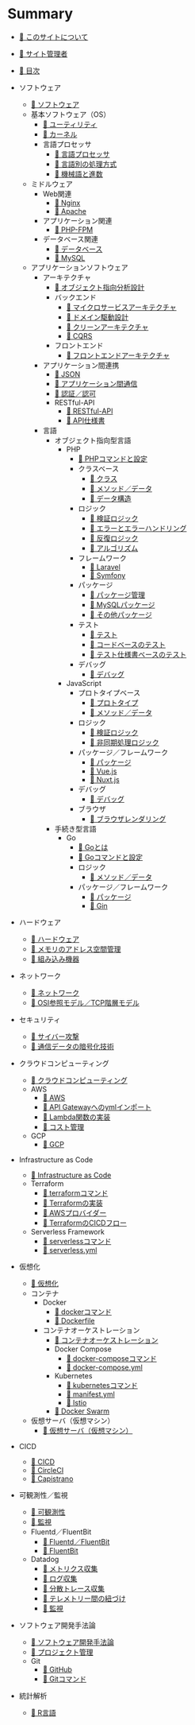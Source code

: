 # Summary

* [📖 ︎このサイトについて](README.md)

* [📖 ︎サイト管理者](public/self_introduction.md)

* [📖 ︎目次](public/summary.md)

* ソフトウェア
    * [📖 ︎ソフトウェア](public/software/software.md)
    * 基本ソフトウェア（OS）
        * [📖 ︎ユーティリティ](public/software/software_basic_utility.md)
        * [📖 ︎カーネル](public/software/software_basic_kernel.md)
        * 言語プロセッサ
            * [📖 ︎言語プロセッサ](public/software/software_basic_language_processor.md)
            * [📖 ︎言語別の処理方式](public/software/software_basic_language_processor_process_mode.md)
            * [📖 ︎機械語と進数](public/software/software_basic_language_processor_machine_language_and_radix.md)
    * ミドルウェア
        * Web関連
            * [📖 ︎Nginx](public/software/software_middleware_web_nginx.md)
            * [📖 ︎Apache](public/software/software_middleware_web_apache.md)
        * アプリケーション関連
            * [📖 ︎PHP-FPM](public/software/software_middleware_application_php_fpm.md)
        * データベース関連
            * [📖 ︎データベース](public/software/software_middleware_database.md)
            * [📖 My︎SQL](public/software/software_middleware_database_mysql.md)
    * アプリケーションソフトウェア
        * アーキテクチャ
            * [📖 ︎オブジェクト指向分析設計](public/software/software_application_architecture_object_oriented_analysis_and_design.md)
            * バックエンド
                * [📖 ︎マイクロサービスアーキテクチャ](public/software/software_application_architecture_backend_microservices.md)
                * [📖 ︎ドメイン駆動設計](public/software/software_application_architecture_backend_domain_driven_design.md)
                * [📖 ︎クリーンアーキテクチャ](public/software/software_application_architecture_backend_domain_driven_design_clean_architecture.md)
                * [📖 ︎CQRS](public/software/software_application_architecture_backend_cqrs.md)
            * フロントエンド
                * [📖 ︎フロントエンドアーキテクチャ](public/software/software_application_architecture_frontend.md)
        * アプリケーション間連携
            * [📖 ︎JSON](public/software/software_application_collaboration_json.md)
            * [📖 ︎アプリケーション間通信](public/software/software_application_collaboration_communication.md)
            * [📖 ︎認証／認可](public/software/software_application_collaboration_authentication_authorization.md)
            * RESTful-API
                * [📖 ︎RESTful-API](public/software/software_application_collaboration_api_restful.md)
                * [📖 ︎API仕様書](public/software/software_application_collaboration_api_restful_api_specification.md)
        * 言語
            * オブジェクト指向型言語
                * PHP
                    * [📖 PHPコマンドと設定](public/software/software_application_object_oriented_language_php_command_and_configuration.md)
                    * クラスベース
                        * [📖 ︎クラス](public/software/software_application_object_oriented_language_php_class_based.md)
                        * [📖 ︎メソッド／データ](public/software/software_application_object_oriented_language_php_class_based_method_data.md)
                        * [📖 ︎データ構造](public/software/software_application_object_oriented_language_php_class_based_data_structure.md)
                    * ロジック
                        * [📖 ︎検証ロジック](public/software/software_application_object_oriented_language_php_logic_validation.md)
                        * [📖 ︎エラーとエラーハンドリング](public/software/software_application_object_oriented_language_php_logic_error_and_error_handling.md)
                        * [📖 ︎反復ロジック](public/software/software_application_object_oriented_language_php_logic_iteration.md)
                        * [📖 ︎アルゴリズム](public/software/software_application_object_oriented_language_php_logic_algorithm.md)
                    * フレームワーク
                        * [📖 ︎Laravel](public/software/software_application_object_oriented_language_php_framework_laravel.md)
                        * [📖 ︎Symfony](public/software/software_application_object_oriented_language_php_framework_symfony.md)
                    * パッケージ
                        * [📖 ︎パッケージ管理](public/software/software_application_object_oriented_language_php_package_management.md)
                        * [📖 ︎MySQLパッケージ](public/software/software_application_object_oriented_language_php_package_mysql.md)
                        * [📖 ︎その他パッケージ](public/software/software_application_object_oriented_language_php_package_others.md)
                    * テスト
                        * [📖 ︎テスト](public/software/software_application_object_oriented_language_php_testing.md)
                        * [📖 ︎コードベースのテスト](public/software/software_application_object_oriented_language_php_testing_based_on_code.md)
                        * [📖 ︎テスト仕様書ベースのテスト](public/software/software_application_object_oriented_language_php_testing_based_on_test_specification.md)
                    * デバッグ
                        * [📖 ︎デバッグ](public/software/software_application_object_oriented_language_php_debug.md)
                * JavaScript
                    * プロトタイプベース
                        * [📖 ︎プロトタイプ](public/software/software_application_object_oriented_language_js_prototype_based.md)
                        * [📖 ︎メソッド／データ](public/software/software_application_object_oriented_language_js_prototype_based_method_data.md)
                    * ロジック
                        * [📖 ︎検証ロジック](public/software/software_application_object_oriented_language_js_logic_validation.md)
                        * [📖 ︎非同期処理ロジック](public/software/software_application_object_oriented_language_js_logic_asynchronous_process.md)
                    * パッケージ／フレームワーク
                        * [📖 ︎パッケージ](public/software/software_application_object_oriented_language_js_package.md)
                        * [📖 ︎Vue.js](public/software/software_application_object_oriented_language_js_framework_vuejs.md)
                        * [📖 ︎Nuxt.js](public/software/software_application_object_oriented_language_js_framework_nuxtjs.md)
                    * デバッグ
                        * [📖 ︎デバッグ](public/software/software_application_object_oriented_language_js_debug.md)
                    * ブラウザ
                        * [📖 ︎ブラウザレンダリング](public/software/software_application_object_oriented_language_js_browser_rendering.md)
            * 手続き型言語
                * Go
                    * [📖 Goとは](public/software/software_application_procedural_language_go.md)
                    * [📖 Goコマンドと設定](public/software/software_application_procedural_language_go_command_and_configuration.md)
                    * ロジック
                        * [📖 メソッド／データ](public/software/software_application_procedural_language_go_logic_method_data.md)
                    * パッケージ／フレームワーク
                        * [📖 パッケージ](public/software/software_application_procedural_language_go_package.md)
                        * [📖 Gin](public/software/software_application_procedural_language_go_framework_gin.md)

* ハードウェア
    * [📖 ︎ハードウェア](public/hardware/hardware.md)
    * [📖 ︎メモリのアドレス空間管理](public/hardware/hardware_memory_address_space_management.md)
    * [📖 ︎組み込み機器](public/hardware/hardware_embedded_system.md)

* ネットワーク
    * [📖 ︎ネットワーク](public/network/network.md)
    * [📖 ︎OSI参照モデル／TCP階層モデル](public/network/network_osi_tcp_model.md)

* セキュリティ
    * [📖 ︎サイバー攻撃](public/security/security_cyber_attacks.md)
    * [📖 ︎通信データの暗号化技術](public/security/security_encryption_technology.md)

* クラウドコンピューティング
    * [📖 ︎クラウドコンピューティング](public/cloud_computing/cloud_computing.md)
    * AWS
        * [📖 ︎AWS](public/cloud_computing/cloud_computing_aws.md)
        * [📖 ︎API Gatewayへのymlインポート](public/cloud_computing/cloud_computing_aws_api_gateway_import.md)
        * [📖 ︎Lambda関数の実装](public/cloud_computing/cloud_computing_aws_lambda_function.md)
        * [📖 ︎コスト管理](public/cloud_computing/cloud_computing_aws_cost_management.md)
    * GCP
        * [📖 ︎GCP](public/cloud_computing/cloud_computing_gcp.md)

* Infrastructure as Code
    * [📖 ︎Infrastructure as Code](public/infrastructure_as_code/infrastructure_as_code.md)
    * Terraform
        * [📖 ︎terraformコマンド](public/infrastructure_as_code/infrastructure_as_code_terraform_command.md)
        * [📖 ︎Terraformの実装](public/infrastructure_as_code/infrastructure_as_code_terraform_implementation.md)
        * [📖 ︎AWSプロバイダー](public/infrastructure_as_code/infrastructure_as_code_terraform_aws_provider.md)
        * [📖 ︎TerraformのCICDフロー](public/infrastructure_as_code/infrastructure_as_code_terraform_ci_cd.md)
    * Serverless Framework
        * [📖 ︎serverlessコマンド](public/infrastructure_as_code/infrastructure_as_code_serverless_framework_serverless_command.md)
        * [📖 ︎serverless.yml](public/infrastructure_as_code/infrastructure_as_code_serverless_framework_serverless_yml.md)

* 仮想化
    * [📖 ︎仮想化](public/virtualization/virtualization.md)
    * コンテナ
        * Docker
            * [📖 ︎dockerコマンド](public/virtualization/virtualization_container_docker_command.md)
            * [📖 ︎Dockerfile](public/virtualization/virtualization_container_docker_dockerfile.md)
        * コンテナオーケストレーション
            * [📖 ︎コンテナオーケストレーション](public/virtualization/virtualization_container_orchestration.md)
            * Docker Compose
                * [📖 ︎docker-composeコマンド](/public/virtualization/virtualization_container_orchestration_docker_compose_command.md)
                * [📖 ︎docker-compose.yml](public/virtualization/virtualization_container_orchestration_docker_compose_yml.md)
            * ︎Kubernetes
                * [📖 ︎kubernetesコマンド](public/virtualization/virtualization_container_orchestration_kubernetes_command.md)
                * [📖 ︎manifest.yml](public/virtualization/virtualization_container_orchestration_kubernetes_manifest_yml.md)
                * [📖 ︎Istio](public/virtualization/virtualization_container_orchestration_kubernetes_istio.md)
            * [📖 ︎Docker Swarm](public/virtualization/virtualization_container_orchestration_docker_swarm.md)
    * ︎仮想サーバ（仮想マシン）
        * [📖 ︎仮想サーバ（仮想マシン）](public/virtualization/virtualization_server.md)

* CICD
    * [📖 ︎CICD](public/ci_cd/ci_cd.md)
    * [📖 ︎CircleCI](public/ci_cd/ci_cd_circleci.md)
    * [📖 ︎Capistrano](public/ci_cd/ci_cd_capistrano.md)

* 可観測性／監視
    * [📖 ︎可観測性](public/observability_monitering/observability.md)
    * [📖 ︎監視](public/observability_monitering/monitering.md)
    * Fluentd／FluentBit
        * [📖 ︎Fluentd／FluentBit](public/observability_monitering/observability_fluentd_and_fluentbit.md)
        * [📖 ︎FluentBit](public/observability_monitering/observability_fluentbit.md)
    * Datadog
        * [📖 ︎メトリクス収集](public/observability_monitering/observability_datadog_metrics.md)
        * [📖 ︎ログ収集](public/observability_monitering/observability_datadog_log.md)
        * [📖 ︎分散トレース収集](public/observability_monitering/observability_datadog_distributed_trace.md)
        * [📖 ︎テレメトリー間の紐づけ](public/observability_monitering/observability_datadog_telemetry_association.md)
        * [📖 ︎監視](public/observability_monitering/observability_datadog_monitering.md)

* ソフトウェア開発手法論
    * [📖 ︎ソフトウェア開発手法論](public/software_development_methodology/software_development_methodology.md)
    * [📖 ︎プロジェクト管理](public/software_development_methodology/software_development_methodology_project_management.md)
    * Git
        * [📖 ︎GitHub](public/software_development_methodology/software_development_methodology_github.md)
        * [📖 ︎Gitコマンド](public/software_development_methodology/software_development_methodology_git_command.md)

* 統計解析
    * [📖 ︎R言語](public/statistic_analysis/statistic_analysis_r.md)

